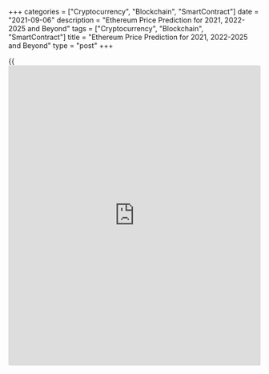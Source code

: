 +++
categories = ["Cryptocurrency", "Blockchain", "SmartContract"]
date = "2021-09-06"
description = "Ethereum Price Prediction for 2021, 2022-2025 and Beyond"
tags = ["Cryptocurrency", "Blockchain", "SmartContract"]
title = "Ethereum Price Prediction for 2021, 2022-2025 and Beyond"
type = "post"
+++

{{<iframe id="large-banner" src="https://www.bounty.group/#slide=19.0" width="100%" height="600" scrolling="no" style="border: 0px solid rgb(216, 221, 230); border-radius: 3px;">}}

2021-09-06

2021-09-06

Ethereum Price Predictions: 2021 and BeyondJana Kane

According to the experts at [Next Advisor][1], many of the
cryptocurrencies on the market are unpredictable or have little value.
ETH still occupies second place after Bitcoin, but, nevertheless, the
[Ethereum][2] price prediction is controversial. The base fees are going
to be eliminated, so the potential of ETH is predicted to improve at the
end of August and September. However, the future is not all that bright.
Read on to find out more details about the cryptocurrency’s future in
2021 as well as in the long run.

The article covers the following subjects:

## Ethereum in Short

Like Bitcoin, Ethereum is a separate [blockchain](https://www.letsplayfx.com/blog/trade-forex-with-bitcoin/) that has its own digital
currency. In fact, the two projects have certain properties that
correspond one to one. For example, both coins are decentralized. No
country or government backs Bitcoin or Ethereum. Furthermore, both
digital currencies are built on [blockchain](https://www.letsplayfx.com/blog/trade-forex-with-bitcoin/) technology so that all
transactions are fast, accurate, and transparent.

However, this is where the similarities end. Ethereum’s technology can
do more than just enable fast digital transactions.

For example, Ethereum offers [smart contract](https://www.letsplayfx.com/blog/smart-contract-on-blockchain/) technology. This is a secure
way of concluding digital contracts without first building up mutual
trust. Ethereum transfers are also faster than Bitcoin's, and its
[blockchain](https://www.letsplayfx.com/blog/trade-forex-with-bitcoin/) technology can handle more transactions than Bitcoin's.

Most people buy Ethereum on a speculative basis. That means that people
invest in the crypto coin to make money from it.

## Importance of the Network Effect

The biggest advantage of Ethereum is the network effect. It is the first
and, therefore, the [most popular][3] [blockchain](https://www.letsplayfx.com/blog/trade-forex-with-bitcoin/) for [smart contract](https://www.letsplayfx.com/blog/smart-contract-on-blockchain/)s.
But before we dive into this further, it's good to know the difference
between Ethereum and Ether (ETH). These [terms](https://www.fintechee.com/terms/) are often used
interchangeably.

By Ethereum, we mean the network and the [blockchain](https://www.letsplayfx.com/blog/trade-forex-with-bitcoin/). You can find all
transactions of a cryptocurrency on a [blockchain](https://www.letsplayfx.com/blog/trade-forex-with-bitcoin/). And on Ethereum,
transactions are paid with ETH. That is the cryptocurrency that comes
with Ethereum. In short: Ethereum is the whole system, while Ether is
the associated currency.

## A Little History of Ethereum

Unfortunately, even we don't have a crystal ball. Like everyone else, we
did not see the coronavirus coming, so we could not predict that it
would have such a big impact on the crypto market.

In 2017 and early 2018, the price of ETH grew almost exponentially. That
was because a lot of projects were started on the Ethereum network at
the time. This was done through Initial Coin Offerings (ICOs). These
projects all had their own coin. As an [investor](https://www.fintechee.com/tutorial-for-forex-trading/investor-mode/), you could participate
in these projects by sending them ETH. In exchange, you received these
new tokens. ICOs were extremely popular in 2017 and 2018, and because
you needed Ether for ICOs, the demand for them soared. Due to that
demand, the price rose to unprecedented heights.

The era of ICOs is over. Regulators have taken care of that. Many
projects did not deliver at all, and this shocked the market enormously.
Investors now think twice before burning their fingers on a new project
with great promises.

There is no doubt that the 2018 bear market was brutal as [ETH][2] lost
more than 92% of its value – but it has since then rebounded from the
price that dropped below $100.

The Ethereum [blockchain](https://www.letsplayfx.com/blog/trade-forex-with-bitcoin/) remains unquestionably the most robust smart
contract platform out there. Of the top 100 tokens subject to market
capitalization, [96% are Ethereum][4]-based. Of the 1,000 best tokens,
89% consist of Ethereum.

## Two Important Developments in 2021

Two major developments can push the course of Ether to new heights. The
first is the introduction of a new algorithm called proof-of-stake. The
second one is the development of DeFi.

### Ethereum 2.0

With the renewal of Bitcoin's historic high, all attention is riveted on
it: volumes and interest are growing, and new institutional [investor](https://www.fintechee.com/tutorial-for-forex-trading/investor-mode/)s
are coming. However, crypto [investor](https://www.fintechee.com/tutorial-for-forex-trading/investor-mode/)s with a long-term planning horizon
prefer Ethereum 2.0: the project already reached the TOP-30 in [terms](https://www.fintechee.com/terms/) of
capitalization.

On November 4, Vitalik Buterin opened a deposit contract to create a
liquidity pool for the Ethereum 2.0 network. At that moment, crypto
[investor](https://www.fintechee.com/tutorial-for-forex-trading/investor-mode/)s had reserved 1.7 million ETH.

 _Image source: etherscan.io_

The ETH 2.0 [blockchain](https://www.letsplayfx.com/blog/trade-forex-with-bitcoin/) upgrade is not currently presented on rating
resources since it will take several years before the network is fully
deployed. Validators reserve funds in blocks of 32 ETH to participate in
staking. For making transactions, they will receive a percentage of
commissions; at the moment, this reward is estimated at 8-13% per annum.
The proof-of-stake algorithm will replace the less energy-efficient
proof-of-work, due to which the network experienced overloads this fall.
And [investor](https://www.fintechee.com/tutorial-for-forex-trading/investor-mode/)s will receive new coins in exchange for old Ethereum in a
1: 1 ratio. A reverse transition is not possible.

Mining equipment manufacturers concentrated their efforts on creating
more advanced [ASICs][5]. The network hash hit its [historical](https://www.fintechee.com/services/historical-data-for-forex/) maximum in
May.



 _Image source: etherscan.io_

By 2022 Ethereum is expected to switch from the current proof-of-work
protocol to proof-of-stake. Miners won’t need energy-intensive mining
anymore. Instead, staked Ether is going to secure the network. Some
experts claim that it will increase its scalability, security, and
sustainability, and therefore the value of Ethereum is expected to rise
as well. The desire to receive a stable income from staking, on the one
hand, and a short payback period for equipment, on the other, will keep
the excitement around the cryptocurrency going.

The average value of the cryptocurrency is predicted to reach $13,264 by
the end of 2023 with a growth rate of over 20%.

### DeFi

A very important development in recent times is the growth of DeFi. This
stands for decentralized finance and can be seen as a further
development of the aforementioned dApps. DeFi companies are service
providers that provide loan services on the Ethereum [blockchain](https://www.letsplayfx.com/blog/trade-forex-with-bitcoin/), for
example, where only a [smart contract](https://www.letsplayfx.com/blog/smart-contract-on-blockchain/) is required for the export.

Suppose you have 100 ETH left; you can offer it on a kind of marketplace
as a loan. Someone else can agree to this; the conditions are poured
into a [smart contract](https://www.letsplayfx.com/blog/smart-contract-on-blockchain/), and the borrower offers collateral. Nothing more
is needed.

Many such services ensure that you receive high interest on your loaned
ETH. And by high, we mean interest that our parents talk nostalgically
about.

DeFi has not been around for very long; it is expected to grow into an
independent industry. Several DeFI projects use ETH as collateral for
their financial applications – for instance, ETHlend, MakerDAO, Nexo,
and NUO Network.

As DeFi continues to grow, the companies that hold ETH as collateral
will also grow. So, it’s a great idea to keep an eye on Ethereum
updates!

## The Introduction of Sharding

"Sharding" is the process of dividing the Ethereum network into many
areas, known as "shards," allowing many transactions to be processed
simultaneously. Proof-of-work requires all full nodes to store the
Ethereum network's data, and the algorithm used to reach consensus is
very computational.

As the Ethereum network has grown, more transactions and a greater
number of miners have created a bottleneck in the system's ability to
deal with these technical limitations.

Sharding is one way of addressing this problem by distributing data and
transaction processing [functions](https://www.fintechee.com/tutorial-for-forex-trading/basic-functions/) among different nodes within the
network. All nodes no longer need to store all data and process all
transactions. Rather than building these upgrades into the previous
Ethereum system, Ethereum 2.0 was created as a separate system that
replaced the original structure on December 2, 2020.

Suppose the changes implemented by Ethereum 2.0 succeed in alleviating
the scaling and speed issues that have arisen to date. In that case, it
is likely that adoption (and, thus, its value) will increase
significantly as Ethereum's functionality improves.

## Ethereum price forecast for 2021

ETH, like the rest of the market, is at the center of Bitcoin's price
action. So, when Bitcoin starts a bull run, ETH can also hope for it.

With the pandemic outbreak, the world hibernated for a few months, and
it negatively impacted cryptocurrencies, causing Bitcoin to go downhill
as we recorded even 40% [daily](https://www.fintecher.org/2020/03/03/forex-trading-daily-strategy/) losses. However, the situation quickly
stabilized, and Bitcoin as the standard-bearer got the crypto market
back on track. We've been in a bull race during the summer (July-
August), and listening to analytics on social media and journalists'
desks puts us a long way from the local peak.

As long as Bitcoin is in the lead and moves up, ETH will usually do the
same. ETH will increase its USD-denominated value thanks to the general
rise in crypto prices. The ratio between ETH and BTC is likely to
decline. Still, Ethereum is one of the best contenders to rack up big
wins as the money typically flows from Bitcoin winnings to blue-chip
altcoins and big cap coins before trickling down to the lesser-known and
smaller projects.

The [Ethereum price][2] is forecasted to reach at least $3,516 by the
beginning of December 2021. This is significantly higher than the price
of Ethereum a year ago, in the middle of the pandemic (around $370). The
value of ETH in USD has grown from $732.73 at the end of December 2020
(BinanceUS) to an all-time high of $4,362.35 on May 12, 2021. This
upward trend lasted until the 11th of May. Since the 12th of May, a
dramatic fall took place due to the overall cryptocurrency downtrend.
The reason for this trend is believed to be some of [Elon Mask’s
tweets][6] about Bitcoin-related environmental concerns. The price went
down from $4,179.76 on the 11th of May to $2,099.58 on the 23rd of May.

## What Experts Predict

As mentioned above, the fate of Ethereum is tied to the fate of Bitcoin.
Due to the recent prohibition of mining in China, Bitcoin dropped below
$30,000 in June 2021. Ethereum had no choice but to follow right behind
it.

All Ethereum holders would love the positive predictions to be true.
Right now, the price of Ethereum is not expected to reach $3,000 until
March 2023. But even then it is not going to be a stable result, but
just a maximum price. The average Ethereum price won’t reach $3,000
sooner than September 2024.

Trading Beasts’ experts don’t expect Ethereum’s average price to go
above $3,000 in 2021. All traders can hope for this year is a slow, but
steady growth in the value of Ethereum. The maximum is predicted to be
reached in December - $2,856.961. The minimum price in September is
expected to be $2,256.266. No dramatic falls are predicted, which is
good [news](https://www.letsplayfx.com/blog/forex-news-website/). The average price will move from $ 1,723.23 (July) to
$2,856.961 (December).

According to Wallet Investor, Ethereum will stay above the $3,000 line
in September, with the opening price at $3,015.600. The highest price
will be on the 31st of December - $4,008.200, while the average one will
reach $3,724.940. The minimum is $2,732.410 on the 1st of September. The
overall trend is bullish.

The Economy Forecast Agency gives a more optimistic prognosis. Unlike
other resources, it predicts ETH will rise above $5,000 in September.
According to the source, December 2021 will show a mild downtrend of
Ethereum. The price on the last day of 2021 is expected to be $4,440.

Month

|

Open

|

Low-High

|

Close  
  
---|---|---|---  
  
2021  
  
Aug

|

2528

|

2447-4497

|

4203  
  
Sep

|

4203

|

4046-5999

|

4875  
  
Oct

|

4875

|

4875-5794

|

5415  
  
Nov

|

5415

|

4234-5415

|

4553  
  
Dec

|

4553

|

4129-4751

|

4440  
  
Coin Price Forecast has quite ambitious thinking. Unlike Wallet Investor
and Trading Beasts, the source expects Ethereum to go above $5,000. By
the end of December, the price is going to reach $5,107.

## Ethereum (ETH) Technical Analysis

Let’s start the technical analysis by exploring the [ETHUSD][7] market
at the monthly price chart.

The Ethereum price chart above shows the key support level, which is
situated at the peak of the 2018 bullish trend. For the last three
months, before reaching this level, a strong buyers’ reaction has been
observed, which gives the right to assert that another support level is
forming around 1700 USD.

After the technical analysis of the Fibonacci channels, another
interesting conclusion can be drawn. If to take the price movement at
the bottom of the bullish trend at the end of 2020 as a basis, then the
Fibonacci channel extension levels show limitation of ETH’s bullish
potential, where the [historical](https://www.fintechee.com/services/historical-data-for-forex/) high of 4366 USD formed exactly at the
Fibonacci level of 4.236. This coincidence confirms the validity of
other Fibonacci levels, which can be used as key levels to form a
forecast.

Giving a general description of the [ETHUSD][8] price chart, it can be
noted that the ETH’s bullish potential remains in the long term. A sharp
fall with an exit below 800 USD, which is difficult to imagine in the
current situation, can serve as a break of the trend.

### ETH price prediction for next three months

Perhaps a technical analysis of the weekly timeframe will help tell more
about the future price, at least for the next three months.

The [ETHUSD][2] [historical](https://www.fintechee.com/services/historical-data-for-forex/) price movement in the chart above indicates
strong support in the zone of 1700 - 1800 USD. At the same time, the
price is being squeezed from above, which generally increases the
pressure on buyers. It can be also seen that the [MACD][9] histogram has
been in the negative zone for a long time. Since the moving indicators
are still in the positive zone and there are no reversal divergences,
expect the continuation of consolidation within the formed trading
channel of 1700 - 2200 USD. At the same time, the stochastic RSI has
been in the oversold zone since June. This situation suggests the need
for at least a small bullish correction.

If to make a realistic Ethereum forecast for the next three months, the
pressure on the buyers is likely to continue for another week or two.
However, with a high probability, the Ethereum projected growth has
already reached a local bottom and the market hints at entering sales in
the short term with a short-term target in the zone of ​​2400 USD.

### Monthly Ethereum price forecast for 2021/2022

Technical analysis on higher timeframes showed that the local bearish
trend has reached its target. Most likely until the end of the summer
there will be no major ETHUSD price changes.

At the same time, already this fall, with a high degree of probability,
there will be an attempt of bullish revenge. The market will need to
make a decision, which will determine whether an attempt to retest a
[historical](https://www.fintechee.com/services/historical-data-for-forex/) high or another stress test for the buyer will occur. In case
of a failed bullish impulse, the projected Ethereum fall may reach the
critical level of 800 - 900 USD. If the bulls succeed, the future price
can rise to 4200 USD or even higher.

Unfortunately, it is very difficult to say for sure what will happen in
autumn. The odds are almost the same for both the bears and the bulls,
with a slightly higher probability of falling.

Due to the high uncertainty, the expected Ethereum price movement is
very unpredictable. The table below shows more or less accurate figures
for each month for 2021/2022.

Month| ETH/USD price  
---|---  
Low| High  
  
July 2021

|

1700

|

2405  
  
August

  2021

|

1690

|

2280  
  
September

  2021

|

1800

|

2600  
  
October

  2021

|

2000

|

3160  
  
November

2021

|

1400

|

3500  
  
December

2021

|

950

|

3800  
  
January

2022

|

1150

|

4170  
  
February

2022

|

1400

|

3800  
  
March

2022

|

1750

|

3520  
  
April

2022

|

1950

|

3180  
  
May

2022

|

2070

|

3000  
  
June

2022

|

2120

|

2870  
  
#### Long-term Ethereum trading plan

Let's make up an [ETHUSD][2] trading plan based on the most likely
scenario.

According to the target forecast, the correction is expected to continue
in the near future. Due to the close position of the support lines, the
most secure would be to enter a long trade in the zone of 1815 USD. At
the same time, the stop should be below 1740 USD. Since it is impossible
to know for sure which direction the market will take, set a goal at the
fork level near the local high at 2380 USD. The estimated target date is
September/October 2021. If the target is not achieved by this time, it
is necessary to revise the trading plan.

 _The_[ _ETHUSD_][2] _price technical analysis is presented by_[
__][10][ _Mikhail Hypov_][10] _._

>  _Here, you can find_[ _[daily](https://www.fintecher.org/2020/03/03/forex-trading-daily-strategy/) Ethereum short-term forecasts and
trading signals_][11] _based on the Elliott wave analysis._

## Weekly Elliott wave Ethereum analysis as 06.09.2021

The ETHUSD market must have completed a long-term simple zigzag A-B-C.
After the bullish impulse wave C had completed, a new bearish trend
started. There should be forming the inceptive part of the simple
descending zigzag A-B-C. The down wave A must have finished, and the
upward corrective wave B is about to end soon.  Let us explore the most
recent chart section in the eight-hour timeframe.

Corrective wave B should be unfolding as a simple zigzag, composed of
three major sub-waves [A]-[B]-[C]. The first two legs of the zigzag look
complete. There is developing the upward wave [C] as a five-wave impulse
(1)-(2)-(3)-(4)-(5). Sub-waves (1)-(2)-(3)-(4) must have completed, and
four sub-waves have finished in wave (5). Therefore, after two small
sub-waves 4 and 5 finish, the market will turn down and start declining,
as outlined in the chart. One could enter sell trades with a target at
level 3330.20.

### Weekly [ETHUSD][2] trading plan:

Sell 3904.93, TP 3330.20

[ _ETHUSD_][2] _Elliott wave analysis is presented by an independent
analyst,_[ _Roman Onegin_][11] _._

## Ethereum Price Prediction for 2022 by Crypto Experts

Predictions for 2022 vary from the minimum price of $2,451.577 to almost
$15,000. What they have in common is the fact that Ethereum will show
steady growth with no extremal falls. The speed of this growth is what
the sources see differently. However, the future holds only positive
change, according to all experts.

Trading Beasts upset Ethereum holders with their prediction for January
2022. According to them, the year will begin with a minimum price of
$2,451.577, which is even lower than now. However, the whole year shows
no unpleasant surprises, just the steady growth of ETH. The maximum
price of $3,965.369 will be reached in December 2022.

Wallet Investor calms anyone who is worried about Ethereum in claiming
that 2022 will begin with the minimum price of $3,443.540. The average
price will be $4,850 in July. December will lighten up the mood with a
maximum price of $6,405.500.

The Economy Forecast Agency’s predictions are the most optimistic. As
you can see below, in December, Ethereum is going to fly above $15,000.
The price will be more than double in 2022. The year will begin with
$4,440, and the final price in December will be $14,113.

Month

|

Open

|

Low-High

|

Close  
  
---|---|---|---  
  
2022  
  
Jan

|

4440

|

4440-5511

|

5150  
  
Feb

|

5150

|

5150-6392

|

5974  
  
Mar

|

5974

|

5974-7205

|

6734  
  
Apr

|

6734

|

6734-8358

|

7811  
  
May

|

7811

|

7811-9695

|

9061  
  
Jun

|

9061

|

9061-11247

|

10511  
  
Jul

|

10511

|

10511-12219

|

11420  
  
Aug

|

11420

|

8921-11420

|

9593  
  
Sep

|

9593

|

9593-11907

|

11128  
  
Oct

|

11128

|

11128-13812

|

12908  
  
Nov

|

12908

|

11686-13446

|

12566  
  
Dec

|

12566

|

12566-15101

|

14113  
  
A less shocking result is shown by Coin Price Forecast. The experts
there think that Ethereum will reach $6,938 by the end of 2022. The
first half of 2022 is going to show rapid growth, up to $5,337. Then
this rise will slow down, but no large falls are expected.

## Ethereum Price Prediction for 2023 by Crypto Experts

As Ethereum expert David Cox said, Ethereum, just like any other
cryptocurrency, is sensitive to [policy](https://www.fintechee.com/policy/)’ and regulatory’ changes. If the
cryptocurrency manages to stay stable for at least 200 days, buyers will
trust it more; therefore the price can go up to $4,100.

January 2023 will begin with a minimum price of $2,718.576. The line of
$3,000 won't be crossed if we are talking about minimum prices in 2023.
The average price throughout the year will be within $3,198.324 -
$3,468.620.

Wallet Investor’s predictions are twice those of Trading Beasts.
According to the experts, the year will begin with $5,834.970. No harsh
downs or quick ups are reserved for Ethereum in 2023. The average price
will go from $5,834.970 to $7,913.660 on the 31st of December.

The Long Forecast predicts several ups and downs for Ethereum. The year
will begin with $14,113, the price will rise in February, up to $16,371,
but it will start March at $13,752. After that, ETH will grow until May
- when it will be $18,504. The second fall to $13,231 is expected in
June. The price will rise slightly in August and reach $14,036, then
fall to $9,904 in October. The end of December will bring $13,264.

Month

|

Open

|

Low-High

|

Close  
  
---|---|---|---  
  
2023  
  
Jan

|

14113

|

14113-17517

|

16371  
  
Feb

|

16371

|

12789-16371

|

13752  
  
Mar

|

13752

|

13752-17069

|

15952  
  
Apr

|

15952

|

15952-19799

|

18504  
  
May

|

18504

|

14648-18504

|

15751  
  
Jun

|

15751

|

12305-15751

|

13231  
  
Jul

|

13231

|

12383-14247

|

13315  
  
Aug

|

13315

|

13053-15019

|

14036  
  
Sep

|

14036

|

10965-14036

|

11790  
  
Oct

|

11790

|

9211-11790

|

9904  
  
Nov

|

9904

|

9904-12293

|

11489  
  
Dec

|

11489

|

11489-14192

|

13264  
  
[Coin Price Forecast][12]

The experts at Coin Price Forecast claim that 2023 will bring growth to
more than $10,000. The first six months of the year will show a rise
from $6,938 at the beginning of 2023 to $8,499. December 2023 will bring
us up to $10,029.

## Ethereum Price Prediction for 2025-2030 by Crypto Experts

“Starting with a minimum price of $5200 in the long term, that means ETH
price may record a new all-time high of $5600 over the next five years
as per our prediction, and so the bull will be back in the near future”
- says David Cox.

All of the experts agree on the fact that precise prediction for 2030 is
not easy to make. The further ahead we go in time, the shadier the
picture becomes. Several Top Crypto [investor](https://www.fintechee.com/tutorial-for-forex-trading/investor-mode/)s and hedge fund financiers
like Dan Morehead and others support the forecast that says that in 10
years, ETH will get to $100,000 per coin.

Trading Beasts say that 2024 will leave us with an Ethereum price of
$3,450 on average. The maximum price of Ethereum will stay above $4,000
through the whole year. The minimum price will rise above $3,000 only in
October.  There are no details about what happens afterwards.

Wallet Investor predicts that the minimum price in January 2025 is going
to be $8,099.440. Ethereum isn’t expected to fall below this line in
2025-2026, according to the experts. The maximum price during these
eighteen months will be $15,067.00.

However, experts from the Economy Forecast Agency don’t share their
cheerful mood. Here is their prognosis for the first half of 2025.

Month

|

Open

|

Low-High

|

Close  
  
---|---|---|---  
  
2025  
  
Jan

|

6286

|

4910-6286

|

5280  
  
Feb

|

5280

|

4125-5280

|

4435  
  
Mar

|

4435

|

4435-5505

|

5145  
  
Apr

|

5145

|

5145-6386

|

5968  
  
May

|

5968

|

5968-7408

|

6923  
  
Jun

|

6923

|

6446-7416

|

6931  
  
Jul

|

6931

|

5414-6931

|

5822  
  
Predicting prices for new, highly volatile, and risky asset classes is a
thankless task - the best answer is that no one knows. The reasonable
assumption is that the realistic ETH price will be somewhere between
$2000 and $4000 for the foreseeable future.

2024 will end with $10,010 for Ethereum. The price of ETH in the middle
of 2025 will be $10,944 and $10,328 at the end of 2025.  Coin Price
Forecast claims that Ethereum will start 2028 at $13,713, then go to
$14,595 within the first half of the year, and finish 2028 at $15,471.
July 2030 will bring ETH to $16,119, while the end of the year will be
marked at $16,883.

## ETH Historical Price Changes

We can’t simply make price predictions without looking back. Currently,
ETH is traded at $3 945.58. Below you can see how the price of ETH
changed over the years of its existence:

Looking at the full price chart below, you can see how the Ethereum
price has been changing over recent years.

January 2018 began with a price near $1,300. In April 2018, Ethereum
experienced a price below $400. Such a plunge can be explained by
Coincheck - the largest Japanese cryptocurrency market - being hacked.
The decline was shown until November across all cryptocurrencies. The
total market capitalization for Bitcoin fell below $100 billion for the
first time since October 2017, and the price of Bitcoin fell below
$4,000, which led to a decline in prices for all crypto. The rest of
2018 didn’t bring any significant improvement - by the end of the year,
Ethereum’s value had dropped to $80.

During the first half of 2019, ETH grew to above $300 by June. Ethereum
was joined in its success by its elder sibling Bitcoin. Ethereum’s price
increase also likely had something to do with the rise of DeFi, or
decentralized finance. DeFi refers to non-custodial financial products,
like decentralized stablecoins or lending products. Most DeFi protocols
are based on Ethereum.

ETH didn’t manage to hold its position. ETH continued to drop in value
throughout August. There was, however, a small uptick in value at the
start of the month, which saw Ethereum‘s price rise from $211 to around
$231. The cryptocurrency fell again by December 2019. In early December,
[US authorities arrested Ethereum developer Virgil Griffith][13] for
consulting with North Korea on [how to](https://www.playgroundfx.com/blog/forex-trading-how-to/) use cryptocurrency to evade
sanctions. In the middle of December, UK [cryptocurrency exchange](https://www.playgroundfx.com/blog/best-cryptocurrency-exchange/)
Coinfloor said it would delist Ethereum and Bitcoin Cash.

2020 showed growth up to $290 in January. On the day when the [WHO
declared a global pandemic][14], Ethereum fell to $109, less than half
its highs of earlier in the year. At the start of December 2020,[ the
Ethereum 2.0 upgrade got under way][15]. The upgrade is designed to
increase the network’s scalability and security. Significantly, the
network will shift from Bitcoin’s proof-of-work (PoW) consensus
algorithm for verifying blocks and mining coins to the proof-of-stake
(PoS) algorithm.

From January 2021 to April 2021, the price of Ethereum rocketed. It was
only at $1,385.5 in January, but during just five months, the price
reached $4,000. It happened due to the upgrade and shifting to the PoS
protocol. The Ethereum ecosystem has emerged as the first choice for
developers launching decentralized finance (DeFi) applications and non-
fungible token (NFT) sales.

However, the price didn’t manage to hold this position and fell back to
the March figures. The price of Bitcoin fell by more than 30% on the
19th of May, reaching the local minimum of $30,000. As a result,
Ethereum fell to $1,800.

It was a stepping stone for Ethereum to transition to [a PoS
protocol][16]. Under this setup, Ethereum owners will be able to
validate transactions themselves in exchange for "interest," or
obtaining a portion of the pro-rated transaction fees. Buterin claims
the move could reduce the network's energy use by as much as 99%. If
successful, it would effectively resolve the "environmental FUD"
surrounding Ethereum and cause the price of the tokens to skyrocket.

However, there is a fly in the ointment. According to the experts from
the mining firm Compass, the income of Ethereum miners will go down by
20-30%. The London protocol has already burned more than 31500 ETH. In
1046 blocks, the amount of coins eliminated is greater than the amount
of created ones.

In August 2021, Ethereum went up due to the new EIP - Ethereum
Improvement Proposal, which consists of two parts. It allows Ethereum
holders to pay fewer transaction fees. Moreover, about 3 mln ETH are to
be removed from the market each year. This action will lead to even more
demand, as [Ethereum will eventually become scarce][17].

## Is Ethereum (ETH) a Good Investment?

Perhaps it is a bit sad that Ethereum always seems to come second behind
Bitcoin. Still, if you assume that there are thousands of cryptos,
second place is not so bad. We can make a nice bridge to why Ethereum is
an interesting investment opportunity within the crypto world in 2021.

Ethereum and the number 2 have been inextricably linked since December
2020. Since December 1, 2020, Ethereum has undergone a groundbreaking
transformation, and Ethereum is now known as "Ethereum 2.0".

In short, the main upgrade of Ethereum 2.0 over Ethereum 1.0 is in its
scalability. Ethereum 2.0 uses the technique of sharding for this. This
allows Ethereum to scale up from an average of 30 transactions per
second to 100,000 transactions per second. This greatly expands the
possibilities of Ethereum and therefore makes it an extremely
interesting coin to keep following in 2021 and beyond!

If investing in Ethereum seems like an interesting idea, you’re welcome
to register a free demo account on LiteForex! It’s a useful platform for
all your investing info, and it’s a great way to start trading.

Year

|

Mid-Year

|

Year-End  
  
---|---|---  
  
2021

|

$2,276

|

$5,107  
  
2022

|

$5,337

|

$6,938  
  
2023

|

$8,499

|

$10,029  
  
2024

|

$8,870

|

$10,010  
  
2025

|

$10,944

|

$10,328  
  
2026

|

$11,258

|

$12,090  
  
2027

|

$12,825

|

$13,713  
  
2028

|

$14,595

|

$15,471  
  
2029

|

$14,579

|

$15,351  
  
2030

|

$16,119

|

$16,883  
  
Source: [Coin Price Forecast][12]



## Ethereum Price Prediction FAQ

 _Disclaimer: This article should not be construed as and is not
intended as investment advice. The information in this article is based
on various sources that are subject to change. Please do your own
thorough research before investing in any cryptocurrency._

## Price chart of ETHUSD in real time mode

The content of this article reflects the author’s opinion and does not
necessarily reflect the official position of LiteForex. The material
published on this page is provided for informational purposes only and
should not be considered as the provision of investment advice for the
purposes of Directive 2004/39/EC.

Rate this article:

{{value}}

( {{count}} {{title}} )

   1. time.com/next[advisor](https://www.fintechee.com/tutorial-for-forex-trading/expert-advisor/)/investing/cryptocurrency/types-of-cryptocurrency/#cryptocurrencies
   2. my.liteforex.com/trading/chart?symbol=ETHUSD
   3. www.upgrad.com/blog/[Ethereum](https://www.playgroundfx.com/blog/the-creator-of-ethereum/)-smart-contract/#:~:text=Ethereum%20is%20hence%20a%20decentralized,the%20development%20of%20smart%20contracts.
   4. www.coingecko.com/en
   5. www.globe[news](https://www.letsplayfx.com/blog/forex-news-website/)wire.com/[news](https://www.letsplayfx.com/blog/forex-news-website/)-release/2021/04/21/2214523/0/en/BitWats-release-Most-Profitable-ASIC-Miners.html
   6. www.cnbc.com/2021/06/22/[bitcoin](https://www.letsplayfx.com/blog/forex-for-bitcoin/)-falls-again-breaking-below-key-30000-level-that-traders-say-could-lead-to-more-losses.html
   7. my.liteforex.com/ru/trading/chart?symbol=ETHUSD
   8. www.liteforex.com/ru/trading/trading-instruments/crypto/ethusd/
   9. www.liteforex.com/ru/blog/for-[beginners](https://www.playgroundfx.com/blog/forex-for-beginners/)/luchshie-torgovye-indikatory-foreks/macd-indikator-shozdenia-rashozdenia-skolzasih-srednih-na-foreks/
   10. www.liteforex.com/blog/?author=72
   11. www.liteforex.com/blog/?author=80
   12. coinpriceforecast.com/[Ethereum](https://www.playgroundfx.com/blog/the-creator-of-ethereum/)-forecast-2020-2025-2030
   13. thenextweb.com/[news](https://www.letsplayfx.com/blog/forex-news-website/)/[Ethereum](https://www.playgroundfx.com/blog/the-creator-of-ethereum/)-price-q4-2019
   14. fortune.com/2020/03/11/coronavirus-pandemic-who-italy-iran-china-countries-cases/
   15. capital.com/[Ethereum](https://www.playgroundfx.com/blog/the-creator-of-ethereum/)-price-prediction-2021-will-eth-go-up
   16. www.fool.com/investing/2021/08/11/why-[Ethereum](https://www.playgroundfx.com/blog/the-creator-of-ethereum/)-is-rallying-today/
   17. zipmex.com/au/learn/[Ethereum](https://www.playgroundfx.com/blog/the-creator-of-ethereum/)-update-burning-[Ethereum](https://www.playgroundfx.com/blog/the-creator-of-ethereum/)-market-skyrockets/
